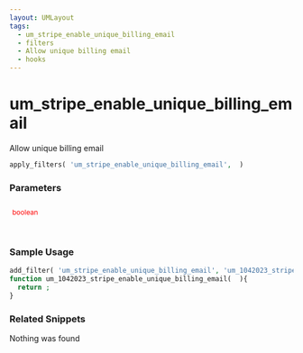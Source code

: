 ```yaml
---
layout: UMLayout
tags: 
  - um_stripe_enable_unique_billing_email
  - filters
  - Allow unique billing email
  - hooks
---
```

# um\_stripe\_enable\_unique\_billing\_email
Allow unique billing email
<Badge text="Since 1.0.0" vertical="middle" />
``` php
apply_filters( 'um_stripe_enable_unique_billing_email',  )
```
<div class='hook-sep'></div>

### Parameters

<div style='padding: 10px 0px 10px;'>
<strong></strong> <span style='color:red;font-size:12px;padding: 0px 5px 0px 5px' >boolean</span>
<div style="margin-left:10px;padding: 10px 5px"></div>
</div>
<div class='hook-sep'></div>



### Sample Usage

``` php
add_filter( 'um_stripe_enable_unique_billing_email', 'um_1042023_stripe_enable_unique_billing_email ', 10, 1 )
function um_1042023_stripe_enable_unique_billing_email(  ){
  return ;
}
```
<div class='hook-sep'></div>



### Related Snippets

Nothing was found


